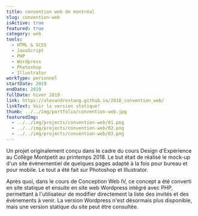 ```yaml
---
title: convention web de montréal
slug: convention-web
isActive: true
featured: true
category: web
tools:
  - HTML & SCSS
  - JavaScript
  - PHP
  - Wordpress
  - Photoshop
  - Illustrator
workType: personnel
startDate: 2019
endDate: 2019
fullDate: hiver 2019
link: https://alexandrestang.github.io/2018_convention_web/
linkText: Voir la version statique!
thumb: ../../img/portfolio/convention-web.jpg
featuredImg:
  - ../../img/projects/convention-web/01.png
  - ../../img/projects/convention-web/02.png
  - ../../img/projects/convention-web/03.png
---
```


Un projet originalement conçu dans le cadre du cours Design d'Expérience au Collège Montpetit au printemps 2018. Le but
était de réalisé le mock-up d'un site événementiel de quelques pages adapté à la fois pour bureau et pour mobile. Le
tout a été fait sur Photoshop et Illustrator.

Après quoi, dans le cours de Conception Web IV, ce concept a été converti en site statique et ensuite en site web
Wordpress intégré avec PHP, permettant à l'utilisateur de modifier directement la liste des invités et des évènements à
venir. La version Wordpress n'est désormais plus disponible, mais une version statique du site peut être consultée.